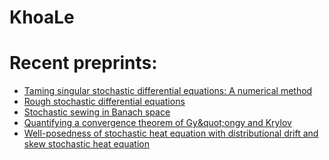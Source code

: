 # KhoaLe


# Recent preprints:
<!-- PREPRINT-LIST:START -->
- [Taming singular stochastic differential equations: A numerical method](http://arxiv.org/abs/2110.01343v4)
- [Rough stochastic differential equations](http://arxiv.org/abs/2106.10340v1)
- [Stochastic sewing in Banach space](http://arxiv.org/abs/2105.09364v1)
- [Quantifying a convergence theorem of Gy\&quot;ongy and Krylov](http://arxiv.org/abs/2101.12185v1)
- [Well-posedness of stochastic heat equation with distributional drift and skew stochastic heat equation](http://arxiv.org/abs/2011.13498v2)
<!-- PREPRINT-LIST:END -->